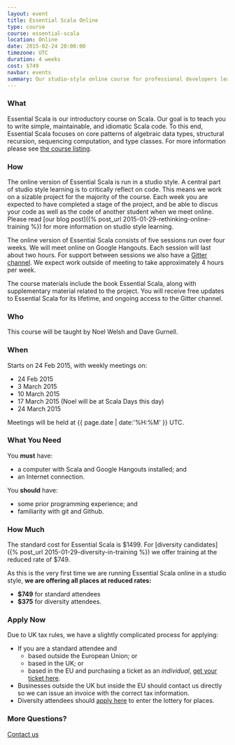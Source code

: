 ```yaml
---
layout: event
title: Essential Scala Online
type: course
course: essential-scala
location: Online
date: 2015-02-24 20:00:00
timezone: UTC
duration: 4 weeks
cost: $749
navbar: events
summary: Our studio-style online course for professional developers learning Scala.
---
```


### What

Essential Scala is our introductory course on Scala.
Our goal is to teach you to write simple, maintainable, and idiomatic Scala code.
To this end, Essential Scala focuses on core patterns of algebraic data types,
structural recursion, sequencing computation, and type classes.
For more information please see [the course listing](/training/courses/essential-scala).

### How

The online version of Essential Scala is run in a studio style.
A central part of studio style learning is to critically reflect on code.
This means we work on a sizable project for the majority of the course.
Each week you are expected to have completed a stage of the project,
and be able to discus your code as well as the code of another student when we meet online.
Please read [our blog post]({% post_url 2015-01-29-rethinking-online-training %}) for more information on studio style learning.

The online version of Essential Scala consists of five sessions run over four weeks.
We will meet online on Google Hangouts.
Each session will last about two hours.
For support between sessions we also have
a [Gitter channel](https://gitter.im/underscoreio/scala).
We expect work outside of meeting to take approximately 4 hours per week.

The course materials include the book Essential Scala,
along with supplementary material related to the project.
You will receive free updates to Essential Scala for its lifetime,
and ongoing access to the Gitter channel.

### Who

This course will be taught by Noel Welsh and Dave Gurnell.

### When

Starts on 24 Feb 2015, with weekly meetings on:

- 24 Feb 2015
- 3 March 2015
- 10 March 2015
- 17 March 2015 (Noel will be at Scala Days this day)
- 24 March 2015

Meetings will be held at {{ page.date | date:'%H:%M' }} UTC.

### What You Need

You **must** have:

- a computer with Scala and Google Hangouts installed; and
- an Internet connection.

You **should** have:

- some prior programming experience; and
- familiarity with git and Github.

### How Much

The standard cost for Essential Scala is $1499.
For [diversity candidates]({% post_url 2015-01-29-diversity-in-training %}) we offer training at the reduced rate of $749.

As this is the very first time we are running Essential Scala online in a studio style,
**we are offering all places at reduced rates:**

 - **$749** for standard attendees
 - **$375** for diversity attendees.

### Apply Now

Due to UK tax rules, we have a slightly complicated process for applying:

- If you are a standard attendee and
  - based outside the European Union; or
  - based in the UK; or
  - based in the EU and purchasing a ticket as an *individual*,
  [get your ticket here](https://www.eventbrite.com/e/essential-scala-online-feb-2015-tickets-15568671315).
- Businesses outside the UK but inside the EU should contact us directly so we can issue an invoice with the correct tax information.
- Diversity attendees should [apply here](https://docs.google.com/a/underscoreconsulting.com/forms/d/1dyPrqPrhj0MIVsRR3rbxhl2ZrJc3yQ_0XIqJMoGo8iY/viewform) to enter the lottery for places.

### More Questions?

[Contact us](/contact)
